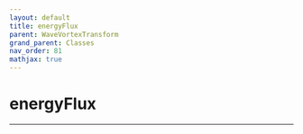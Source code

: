 ```yaml
---
layout: default
title: energyFlux
parent: WaveVortexTransform
grand_parent: Classes
nav_order: 81
mathjax: true
---
```


#  energyFlux




---

